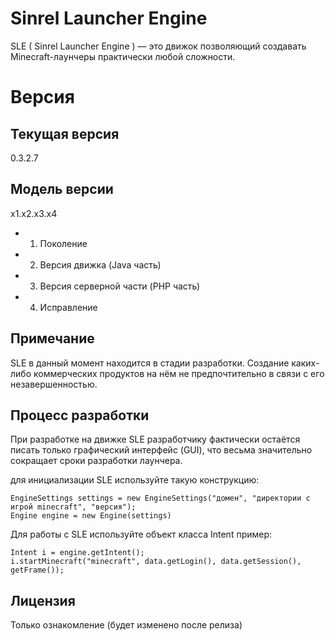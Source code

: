 ﻿Sinrel Launcher Engine
======================

SLE ( Sinrel Launcher Engine ) — это движок позволяющий создавать Minecraft-лаунчеры практически любой сложности.

Версия
======

Текущая версия
--------------
0.3.2.7

Модель версии
----------------

x1.x2.x3.x4

* 1) Поколение 
* 2) Версия движка (Java часть)
* 3) Версия серверной части (PHP часть)
* 4) Исправление

Примечание
----------

SLE в данный момент находится в стадии разработки. Создание каких-либо коммерческих продуктов на нём не предпочтительно в связи с его незавершенностью.

Процесс разработки
------------------

При разработке на движке SLE разработчику фактически остаётся писать только графический интерфейс (GUI), что весьма значительно сокращает сроки разработки лаунчера.

для инициализации SLE используйте такую конструкцию:
```Csharp
EngineSettings settings = new EngineSettings("домен", "директории с игрой minecraft", "версия");
Engine engine = new Engine(settings)
```
Для работы с SLE используйте объект класса Intent пример:
```Csharp
Intent i = engine.getIntent();
i.startMinecraft("minecraft", data.getLogin(), data.getSession(), getFrame()); 
```
Лицензия
--------
Только ознакомление (будет изменено после релиза)

